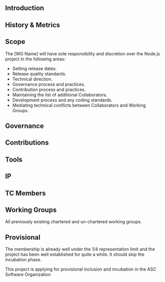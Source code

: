 ## Introduction

## History & Metrics


## Scope

The [WG Name]  will have sole responsibility and discretion over the Node.js
project in the following areas:

* Setting release dates.
* Release quality standards.
* Technical direction.
* Governance process and practices.
* Contribution process and practices.
* Maintaining the list of additional Collaborators.
* Development process and any coding standards.
* Mediating technical conflicts between Collaborators and Working Groups.

## Governance


## Contributions


## Tools


## IP


## TC Members

## Working Groups

All previously existing chartered and un-chartered working groups.

## Provisional

The membership is already well under the 1/4 representation limit and the
project has been well established for quite a while. It should skip the
incubation phase.

<OR>

This project is applying for provisional inclusion and incubation in the ASC Software Organization

